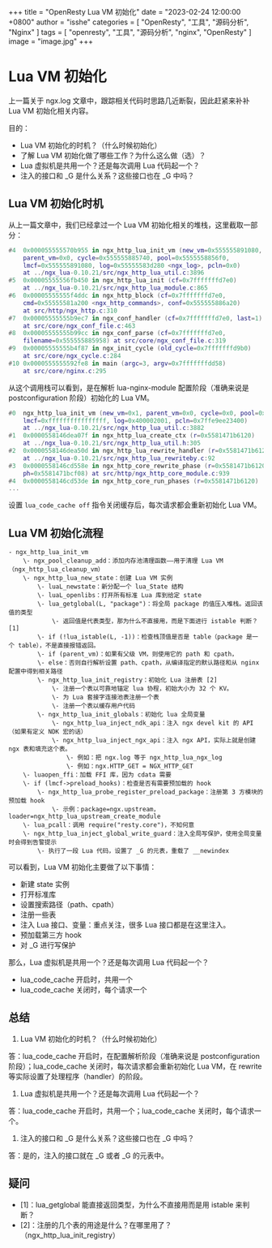 +++
title = "OpenResty Lua VM 初始化"
date = "2023-02-24 12:00:00 +0800"
author = "isshe"
categories = [ "OpenResty", "工具", "源码分析", "Nginx" ]
tags = [ "openresty", "工具", "源码分析", "nginx", "OpenResty" ]
image = "image.jpg"
+++

# Lua VM 初始化

上一篇关于 ngx.log 文章中，跟踪相关代码时思路几近断裂，因此赶紧来补补 Lua VM 初始化相关内容。

目的：

- Lua VM 初始化的时机？（什么时候初始化）
- 了解 Lua VM 初始化做了哪些工作？为什么这么做（选）？
- Lua 虚拟机是共用一个？还是每次调用 Lua 代码起一个？
- 注入的接口和 _G 是什么关系？这些接口也在 _G 中吗？

## Lua VM 初始化时机

从上一篇文章中，我们已经拿过一个 Lua VM 初始化相关的堆栈，这里截取一部分：

```lua
#4  0x000055555570b955 in ngx_http_lua_init_vm (new_vm=0x555555891080,
    parent_vm=0x0, cycle=0x555555885740, pool=0x5555558856f0,
    lmcf=0x555555891080, log=0x55555583d280 <ngx_log>, pcln=0x0)
    at ../ngx_lua-0.10.21/src/ngx_http_lua_util.c:3896
#5  0x00005555556fb450 in ngx_http_lua_init (cf=0x7fffffffd7e0)
    at ../ngx_lua-0.10.21/src/ngx_http_lua_module.c:865
#6  0x00005555555f4ddc in ngx_http_block (cf=0x7fffffffd7e0,
    cmd=0x55555581a200 <ngx_http_commands>, conf=0x555555886a20)
    at src/http/ngx_http.c:310
#7  0x00005555555b9ec7 in ngx_conf_handler (cf=0x7fffffffd7e0, last=1)
    at src/core/ngx_conf_file.c:463
#8  0x00005555555b99cc in ngx_conf_parse (cf=0x7fffffffd7e0,
    filename=0x555555885958) at src/core/ngx_conf_file.c:319
#9  0x00005555555b4f87 in ngx_init_cycle (old_cycle=0x7fffffffd9b0)
    at src/core/ngx_cycle.c:284
#10 0x0000555555592fe8 in main (argc=3, argv=0x7fffffffdd58)
    at src/core/nginx.c:295
```

从这个调用栈可以看到，是在解析 lua-nginx-module 配置阶段（准确来说是 postconfiguration 阶段）初始化的 Lua VM。

```lua
#0  ngx_http_lua_init_vm (new_vm=0x1, parent_vm=0x0, cycle=0x0, pool=0x0,
    lmcf=0xffffffffffffffff, log=0x400002001, pcln=0x7ffe9ee23400)
    at ../ngx_lua-0.10.21/src/ngx_http_lua_util.c:3882
#1  0x0000558146dea07f in ngx_http_lua_create_ctx (r=0x5581471b6120)
    at ../ngx_lua-0.10.21/src/ngx_http_lua_util.h:305
#2  0x0000558146dea50d in ngx_http_lua_rewrite_handler (r=0x5581471b6120)
    at ../ngx_lua-0.10.21/src/ngx_http_lua_rewriteby.c:92
#3  0x0000558146cd558e in ngx_http_core_rewrite_phase (r=0x5581471b6120,
    ph=0x5581471bcf08) at src/http/ngx_http_core_module.c:939
#4  0x0000558146cd53de in ngx_http_core_run_phases (r=0x5581471b6120)
...
```

设置 `lua_code_cache off` 指令关闭缓存后，每次请求都会重新初始化 Lua VM。

## Lua VM 初始化流程

```
- ngx_http_lua_init_vm
    \- ngx_pool_cleanup_add：添加内存池清理函数——用于清理 Lua VM（ngx_http_lua_cleanup_vm）
    \- ngx_http_lua_new_state：创建 Lua VM 实例
        \- luaL_newstate：新分配一个 lua_State 结构
        \- luaL_openlibs：打开所有标准 Lua 库到给定 state
        \- lua_getglobal(L, "package")：将全局 package 的值压入堆栈。返回该值的类型
            \- 返回值是代表类型，那为什么不直接用，而是下面进行 istable 判断？[1]
        \- if (!lua_istable(L, -1))：检查栈顶值是否是 table（package 是一个 table），不是直接报错返回。
        \- if (parent_vm)：如果有父级 VM，则使用它的 path 和 cpath，
        \- else：否则自行解析设置 path、cpath，从编译指定的默认路径和从 nginx 配置中得到相关路径
        \- ngx_http_lua_init_registry：初始化 Lua 注册表 [2]
            \- 注册一个表以可靠地锚定 lua 协程，初始大小为 32 个 KV。
            \- 为 Lua 套接字连接池表注册一个表
            \- 注册一个表以缓存用户代码
        \- ngx_http_lua_init_globals：初始化 lua 全局变量
            \- ngx_http_lua_inject_ndk_api：注入 ngx devel kit 的 API（如果有定义 NDK 宏的话）
            \- ngx_http_lua_inject_ngx_api：注入 ngx API，实际上就是创建 ngx 表和填充这个表。
                \- 例如：把 ngx.log 等于 ngx_http_lua_ngx_log
                \- 例如：ngx.HTTP_GET = NGX_HTTP_GET
    \- luaopen_ffi：加载 FFI 库，因为 cdata 需要
    \- if (lmcf->preload_hooks)：检查是否有需要预加载的 hook
        \- ngx_http_lua_probe_register_preload_package：注册第 3 方模块的预加载 hook
            \- 示例：package=ngx.upstream，loader=ngx_http_lua_upstream_create_module
    \- lua_pcall：调用 require("resty.core")，不知何意
    \- ngx_http_lua_inject_global_write_guard：注入全局写保护，使用全局变量时会得到告警提示
        \- 执行了一段 Lua 代码，设置了 _G 的元表，重载了 __newindex
```

可以看到，Lua VM 初始化主要做了以下事情：
- 新建 state 实例
- 打开标准库
- 设置搜索路径（path、cpath）
- 注册一些表
- 注入 Lua 接口、变量：重点关注，很多 Lua 接口都是在这里注入。
- 预加载第三方 hook
- 对 _G 进行写保护


那么，Lua 虚拟机是共用一个？还是每次调用 Lua 代码起一个？

- lua_code_cache 开启时，共用一个
- lua_code_cache 关闭时，每个请求一个

## 总结

1. Lua VM 初始化的时机？（什么时候初始化）

答：lua_code_cache 开启时，在配置解析阶段（准确来说是 postconfiguration 阶段）；lua_code_cache 关闭时，每次请求都会重新初始化 Lua VM，在 rewrite 等实际设置了处理程序（handler）的阶段。

1. Lua 虚拟机是共用一个？还是每次调用 Lua 代码起一个？

答：lua_code_cache 开启时，共用一个；lua_code_cache 关闭时，每个请求一个。

1. 注入的接口和 _G 是什么关系？这些接口也在 _G 中吗？

答：是的，注入的接口就在 _G 或者 _G 的元表中。

## 疑问

- [1]：lua_getglobal 能直接返回类型，为什么不直接用而是用 istable 来判断？
- [2]：注册的几个表的用途是什么？在哪里用了？（ngx_http_lua_init_registry）
